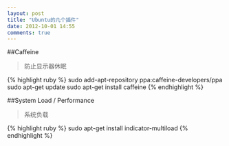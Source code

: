 ```yaml
---
layout: post
title: "Ubuntu的几个插件"
date: 2012-10-01 14:55
comments: true
---
```

##Caffeine

>防止显示器休眠

{% highlight ruby %}
sudo add-apt-repository ppa:caffeine-developers/ppa
sudo apt-get update
sudo apt-get install caffeine
{% endhighlight %}

##System Load / Performance

>系统负载

{% highlight ruby %}
sudo apt-get install indicator-multiload
{% endhighlight %}

